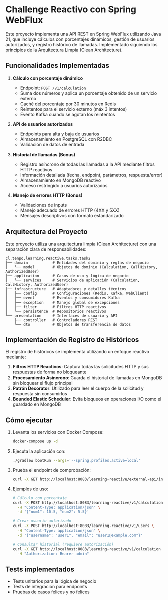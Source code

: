 # Challenge Reactivo con Spring WebFlux

Este proyecto implementa una API REST en Spring WebFlux utilizando Java 21, que incluye cálculos con porcentajes dinámicos, gestión de usuarios autorizados, y registro histórico de llamadas. Implementado siguiendo los principios de la Arquitectura Limpia (Clean Architecture).

## Funcionalidades Implementadas

1. **Cálculo con porcentaje dinámico**
   - Endpoint: `POST /v1/calculation`
   - Suma dos números y aplica un porcentaje obtenido de un servicio externo
   - Caché del porcentaje por 30 minutos en Redis
   - Reintentos para el servicio externo (máx 3 intentos)
   - Evento Kafka cuando se agotan los reintentos

2. **API de usuarios autorizados**
   - Endpoints para alta y baja de usuarios
   - Almacenamiento en PostgreSQL con R2DBC
   - Validación de datos de entrada

3. **Historial de llamadas (Bonus)**
   - Registro asíncrono de todas las llamadas a la API mediante filtros HTTP reactivos
   - Información detallada (fecha, endpoint, parámetros, respuesta/error)
   - Almacenamiento en MongoDB reactivo
   - Acceso restringido a usuarios autorizados

4. **Manejo de errores HTTP (Bonus)**
   - Validaciones de inputs
   - Manejo adecuado de errores HTTP (4XX y 5XX)
   - Mensajes descriptivos con formato estandarizado

## Arquitectura del Proyecto

Este proyecto utiliza una arquitectura limpia (Clean Architecture) con una separación clara de responsabilidades:

```
cl.tenpo.learning.reactive.tasks.task2
├── domain           # Entidades del dominio y reglas de negocio
│   └── model        # Objetos de dominio (Calculation, CallHistory, AuthorizedUser)
├── application      # Casos de uso y lógica de negocio
│   └── services     # Servicios de aplicación (Calculation, CallHistory, AuthorizedUser)
├── infrastructure   # Adaptadores y detalles técnicos
│   ├── config       # Configuraciones (Redis, Kafka, WebClient)
│   ├── event        # Eventos y consumidores Kafka
│   ├── exception    # Manejo global de excepciones
│   ├── filter       # Filtros HTTP reactivos
│   └── persistence  # Repositorios reactivos
└── presentation     # Interfaces de usuario y API
    ├── controller   # Controladores REST
    └── dto          # Objetos de transferencia de datos
```

## Implementación de Registro de Históricos

El registro de históricos se implementa utilizando un enfoque reactivo mediante:

1. **Filtros HTTP Reactivos**: Captura todas las solicitudes HTTP y sus respuestas de forma no bloqueante
2. **Procesamiento Asíncrono**: Guarda el historial de llamadas en MongoDB sin bloquear el flujo principal
3. **Patrón Decorator**: Utilizado para leer el cuerpo de la solicitud y respuesta sin consumirlos
4. **Bounded Elastic Scheduler**: Evita bloqueos en operaciones I/O como el guardado en MongoDB

## Cómo ejecutar

1. Levanta los servicios con Docker Compose:
   ```bash
   docker-compose up -d
   ```

2. Ejecuta la aplicación con:
   ```bash
   ./gradlew bootRun --args='--spring.profiles.active=local'
   ```

3. Prueba el endpoint de comprobación:
   ```bash
   curl -X GET http://localhost:8083/learning-reactive/external-api/integrations
   ```

4. Ejemplos de uso:
   ```bash
   # Cálculo con porcentaje
   curl -X POST http://localhost:8083/learning-reactive/v1/calculation \
     -H "Content-Type: application/json" \
     -d '{"num1": 10.5, "num2": 5.5}'

   # Crear usuario autorizado
   curl -X POST http://localhost:8083/learning-reactive/v1/users \
     -H "Content-Type: application/json" \
     -d '{"username": "user1", "email": "user1@example.com"}'

   # Consultar historial (requiere autorización)
   curl -X GET http://localhost:8083/learning-reactive/v1/calculation \
     -H "Authorization: Bearer admin"
   ```

## Tests implementados

- Tests unitarios para la lógica de negocio
- Tests de integración para endpoints
- Pruebas de casos felices y no felices
